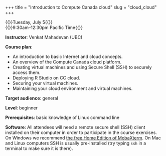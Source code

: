 +++
title = "Introduction to Compute Canada cloud"
slug = "cloud_cloud"
+++

{{<cor>}}Tuesday, July 5{{</cor>}}\
{{<cgr>}}9:30am–12:30pm Pacific Time{{</cgr>}}

**Instructor**: Venkat Mahadevan (UBC)

**Course plan**:

- An introduction to basic Internet and cloud concepts.
- An overview of the Compute Canada cloud platform.
- Creating virtual machines and using Secure Shell (SSH) to securely access them.
- Deploying R Studio on CC cloud.
- Securing your virtual machines.
- Maintaining your cloud environment and virtual machines.

**Target audience**: general

**Level**: beginner

**Prerequisites**: basic knowledge of Linux command line

**Software**: All attendees will need a remote secure shell (SSH) client installed on their computer in order to
participate in the course exercises. On Windows we recommend
[the free Home Edition of MobaXterm](https://mobaxterm.mobatek.net/download.html). On Mac and Linux computers SSH is
usually pre-installed (try typing `ssh` in a terminal to make sure it is there).

<!-- You can download the workshop slides [here](../../slides/cloud.pdf). -->

<!-- {{<cor>}}Zoom{{</cor>}} {{<s>}} {{<cgr>}}9:00am-12:00pm Pacific{{</cgr>}} \ -->
<!-- {{<nolinktitle>}}Live session in 30-40 min presentation blocks{{</nolinktitle>}} -->

<!-- <\!-- last year https://wgschool.netlify.app/cloud -\-> -->

<!-- #### Creating and Connecting to an instance on Arbutus (MacOS) -->

<!-- {{< yt -bDE_f--SN8 63 >}} -->

<!-- #### Creating and Connecting to an instance on Arbutus (Windows and MobaXterm) -->

<!-- {{< yt 3Yia9_464yY 63 >}} -->

<!-- #### Installing RStudio -->

<!-- {{< yt hMkCT0mcb6s 63 >}} -->
